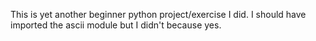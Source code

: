 This is yet another beginner python project/exercise I did.
I should have imported the ascii module but I didn't because yes.
